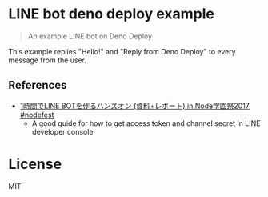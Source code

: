 # LINE bot deno deploy example

> An example LINE bot on Deno Deploy

This example replies "Hello!" and "Reply from Deno Deploy" to every message from
the user.

## References

- [1時間でLINE BOTを作るハンズオン (資料+レポート) in Node学園祭2017 #nodefest](https://qiita.com/n0bisuke/items/ceaa09ef8898bee8369d)
  - A good guide for how to get access token and channel secret in LINE
    developer console

# License

MIT
